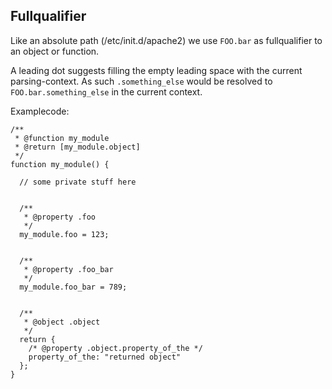 Fullqualifier
-------------
Like an absolute path (/etc/init.d/apache2) we use `FOO.bar` as fullqualifier to
an object or function.

A leading dot suggests filling the empty leading space with the current parsing-context. 
As such `.something_else` would be resolved to `FOO.bar.something_else` in the current context.

Examplecode:

    /**
     * @function my_module
     * @return [my_module.object]
     */
    function my_module() {

      // some private stuff here
      
      
      /** 
       * @property .foo
       */
      my_module.foo = 123;


      /** 
       * @property .foo_bar
       */
      my_module.foo_bar = 789;
      

      /**
       * @object .object
       */
      return {
        /* @property .object.property_of_the */
        property_of_the: "returned object"
      };    
    }
